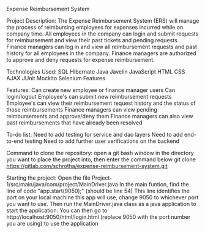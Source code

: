 Expense Reimbursement System

Project Description:
The Expense Reimbursement System (ERS) will manage the process of reimbursing employees for expenses incurred while on company time. All employees in the company can login and submit requests for reimbursement and view their past tickets and pending requests. Finance managers can log in and view all reimbursement requests and past history for all employees in the company. Finance managers are authorized to approve and deny requests for expense reimbursement.

Technologies Used:
SQL
Hibernate
Java
Javelin
JavaScript
HTML
CSS
AJAX
JUnit
Mockito
Selenium
Features

Features:
Can create new employee or finance manager users
Can login/logout
Employee's can submit new reimbursement requests
Employee's can view their reimbursement request history and the status of those reimbursements
Finance managers can view pending reimbursements and approve/deny them
Finance managers can also view past reimbursements that have already been resolved

To-do list:
Need to add testing for service and dao layers
Need to add end-to-end testing 
Need to add further user verifications on the backend

Command to clone the repository:
open a git bash window in the directory you want to place the project into, then enter the command below
git clone https://gitlab.com/schrotha/expense-reimbursement-system.git

Starting the project:
Open the file Project-1/src/main/java/com/project/MainDriver.java 
In the main funtion, find the line of code "app.start(9050);" (should be line 54)
This line identifies the port on your local machine this app will use, change 9050 to whichever port you want to use.
Then run the MainDriver.java class as a java application to start the application.
You can then go to http://localhost:9050/html/login.html (replace 9050 with the port number you are using) to use the application


